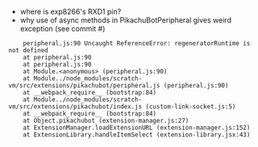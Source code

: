 * where is exp8266's RXD1 pin?
* why use of  async methods in PikachuBotPeripheral gives weird exception (see commit #)
```
    peripheral.js:90 Uncaught ReferenceError: regeneratorRuntime is not defined
    at peripheral.js:90
    at peripheral.js:90
    at Module.<anonymous> (peripheral.js:90)
    at Module../node_modules/scratch-vm/src/extensions/pikachubot/peripheral.js (peripheral.js:90)
    at __webpack_require__ (bootstrap:84)
    at Module../node_modules/scratch-vm/src/extensions/pikachubot/index.js (custom-link-socket.js:5)
    at __webpack_require__ (bootstrap:84)
    at Object.pikachubot (extension-manager.js:27)
    at ExtensionManager.loadExtensionURL (extension-manager.js:152)
    at ExtensionLibrary.handleItemSelect (extension-library.jsx:43)
```